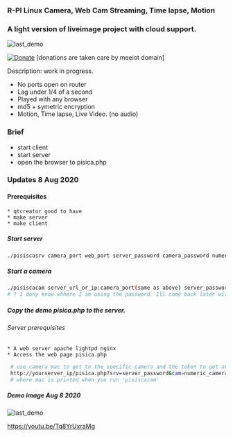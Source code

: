 ### R-PI Linux Camera, Web Cam Streaming, Time lapse, Motion
### A light version of liveimage project with cloud support.


 ![last_demo](https://github.com/comarius/pisica/blob/master/pisicaweb/pisicacon.png)



[![Donate](https://img.shields.io/badge/Donate-PayPal-green.svg)](https://www.paypal.com/cgi-bin/webscr?cmd=_s-xclick&hosted_button_id=L9RVWU5NUZ4YG)   [donations are taken care by meeiot domain]


Description: work in progress.

  * No ports open on router
  * Lag under 1/4 of a second
  * Played with any browser
  * md5 + symetric encryption
  * Motion, Time lapse, Live Video. (no audio) 
    
    
### Brief
   * start client
   * start server
   * open the browser to pisica.php
     
### Updates 8 Aug 2020

#### Prerequisites
    * qtcreator good to have
    * make server
    * make client
    
##### Start server

```bash
./pisiscasrv camera_port web_port server_password camera_password numeric_camera_token

```

##### Start a camera


```bash
./pisiscacam server_url_or_ip:camera_port(same as above) server_password camera_password numeric_camera_token /dev/videoX
# ? I dony know whhere I am using the password. Ill come back later with explanations, but for now only the token is used.

```

##### Copy the demo pisica.php to the server.
###### Server prerequisites
    * A web server apache lightpd nginx
    * Access the web page pisica.php
```bash
 # use camera mac to get to the specific camera and the token to get authenticated by the camea stream
 http://yourserver_ip/pisica.php?srv=server_password&cam=numeric_camera_token&mac=00006B8B4567&port=web_port
 # where mac is printed when you run 'pisiscacam'
```

#####  Demo image Aug 8 2020
 
 ![last_demo](https://raw.githubusercontent.com/comarius/pisica/master/pisicaweb/lastfix.png)
 

https://youtu.be/Tq8YrUxraMg



